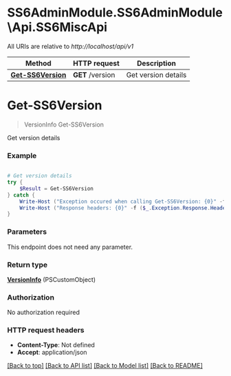 # SS6AdminModule.SS6AdminModule\Api.SS6MiscApi

All URIs are relative to *http://localhost/api/v1*

Method | HTTP request | Description
------------- | ------------- | -------------
[**Get-SS6Version**](SS6MiscApi.md#Get-SS6Version) | **GET** /version | Get version details


<a name="Get-SS6Version"></a>
# **Get-SS6Version**
> VersionInfo Get-SS6Version<br>

Get version details

### Example
```powershell

# Get version details
try {
    $Result = Get-SS6Version
} catch {
    Write-Host ("Exception occured when calling Get-SS6Version: {0}" -f ($_.ErrorDetails | ConvertFrom-Json))
    Write-Host ("Response headers: {0}" -f ($_.Exception.Response.Headers | ConvertTo-Json))
}
```

### Parameters
This endpoint does not need any parameter.

### Return type

[**VersionInfo**](VersionInfo.md) (PSCustomObject)

### Authorization

No authorization required

### HTTP request headers

 - **Content-Type**: Not defined
 - **Accept**: application/json

[[Back to top]](#) [[Back to API list]](../README.md#documentation-for-api-endpoints) [[Back to Model list]](../README.md#documentation-for-models) [[Back to README]](../README.md)

